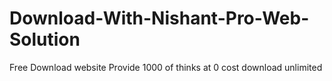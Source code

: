 # Download-With-Nishant-Pro-Web-Solution
Free Download website Provide 1000 of thinks at 0 cost download unlimited
